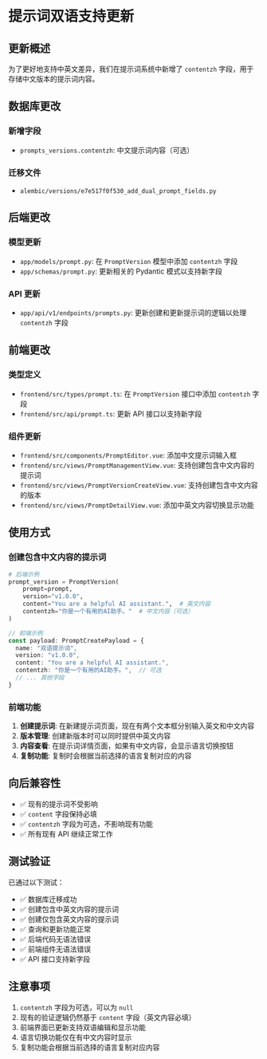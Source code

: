# 提示词双语支持更新

## 更新概述

为了更好地支持中英文差异，我们在提示词系统中新增了 `contentzh` 字段，用于存储中文版本的提示词内容。

## 数据库更改

### 新增字段
- `prompts_versions.contentzh`: 中文提示词内容（可选）

### 迁移文件
- `alembic/versions/e7e517f0f530_add_dual_prompt_fields.py`

## 后端更改

### 模型更新
- `app/models/prompt.py`: 在 `PromptVersion` 模型中添加 `contentzh` 字段
- `app/schemas/prompt.py`: 更新相关的 Pydantic 模式以支持新字段

### API 更新
- `app/api/v1/endpoints/prompts.py`: 更新创建和更新提示词的逻辑以处理 `contentzh` 字段

## 前端更改

### 类型定义
- `frontend/src/types/prompt.ts`: 在 `PromptVersion` 接口中添加 `contentzh` 字段
- `frontend/src/api/prompt.ts`: 更新 API 接口以支持新字段

### 组件更新
- `frontend/src/components/PromptEditor.vue`: 添加中文提示词输入框
- `frontend/src/views/PromptManagementView.vue`: 支持创建包含中文内容的提示词
- `frontend/src/views/PromptVersionCreateView.vue`: 支持创建包含中文内容的版本
- `frontend/src/views/PromptDetailView.vue`: 添加中英文内容切换显示功能

## 使用方式

### 创建包含中文内容的提示词
```python
# 后端示例
prompt_version = PromptVersion(
    prompt=prompt,
    version="v1.0.0",
    content="You are a helpful AI assistant.",  # 英文内容
    contentzh="你是一个有用的AI助手。"  # 中文内容（可选）
)
```

```typescript
// 前端示例
const payload: PromptCreatePayload = {
  name: "双语提示词",
  version: "v1.0.0",
  content: "You are a helpful AI assistant.",
  contentzh: "你是一个有用的AI助手。",  // 可选
  // ... 其他字段
}
```

### 前端功能
1. **创建提示词**: 在新建提示词页面，现在有两个文本框分别输入英文和中文内容
2. **版本管理**: 创建新版本时可以同时提供中英文内容
3. **内容查看**: 在提示词详情页面，如果有中文内容，会显示语言切换按钮
4. **复制功能**: 复制时会根据当前选择的语言复制对应的内容

## 向后兼容性

- ✅ 现有的提示词不受影响
- ✅ `content` 字段保持必填
- ✅ `contentzh` 字段为可选，不影响现有功能
- ✅ 所有现有 API 继续正常工作

## 测试验证

已通过以下测试：
- ✅ 数据库迁移成功
- ✅ 创建包含中英文内容的提示词
- ✅ 创建仅包含英文内容的提示词
- ✅ 查询和更新功能正常
- ✅ 后端代码无语法错误
- ✅ 前端组件无语法错误
- ✅ API 接口支持新字段

## 注意事项

1. `contentzh` 字段为可选，可以为 `null`
2. 现有的验证逻辑仍然基于 `content` 字段（英文内容必填）
3. 前端界面已更新支持双语编辑和显示功能
4. 语言切换功能仅在有中文内容时显示
5. 复制功能会根据当前选择的语言复制对应内容